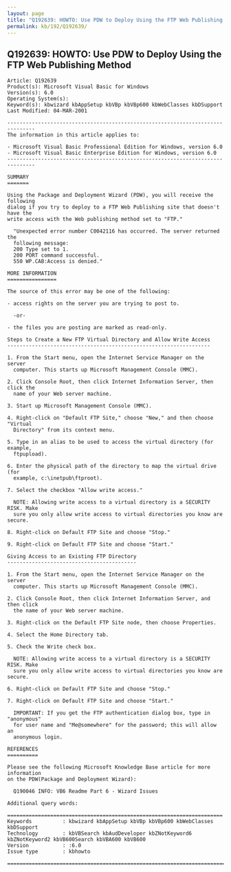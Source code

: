 ```yaml
---
layout: page
title: "Q192639: HOWTO: Use PDW to Deploy Using the FTP Web Publishing Method"
permalink: kb/192/Q192639/
---
```


## Q192639: HOWTO: Use PDW to Deploy Using the FTP Web Publishing Method

	Article: Q192639
	Product(s): Microsoft Visual Basic for Windows
	Version(s): 6.0
	Operating System(s): 
	Keyword(s): kbwizard kbAppSetup kbVBp kbVBp600 kbWebClasses kbDSupport
	Last Modified: 04-MAR-2001
	
	-------------------------------------------------------------------------------
	The information in this article applies to:
	
	- Microsoft Visual Basic Professional Edition for Windows, version 6.0 
	- Microsoft Visual Basic Enterprise Edition for Windows, version 6.0 
	-------------------------------------------------------------------------------
	
	SUMMARY
	=======
	
	Using the Package and Deployment Wizard (PDW), you will receive the following
	dialog if you try to deploy to a FTP Web Publishing site that doesn't have the
	write access with the Web publishing method set to "FTP."
	
	  "Unexpected error number C0042116 has occurred. The server returned the
	  following message:
	  200 Type set to 1.
	  200 PORT command successful.
	  550 WP.CAB:Access is denied."
	
	MORE INFORMATION
	================
	
	The source of this error may be one of the following:
	
	- access rights on the server you are trying to post to.
	
	  -or-
	
	- the files you are posting are marked as read-only.
	
	Steps to Create a New FTP Virtual Directory and Allow Write Access
	------------------------------------------------------------------
	
	1. From the Start menu, open the Internet Service Manager on the server
	  computer. This starts up Microsoft Management Console (MMC).
	
	2. Click Console Root, then click Internet Information Server, then click the
	  name of your Web server machine.
	
	3. Start up Microsoft Management Console (MMC).
	
	4. Right-click on "Default FTP Site," choose "New," and then choose "Virtual
	  Directory" from its context menu.
	
	5. Type in an alias to be used to access the virtual directory (for example,
	  ftpupload).
	
	6. Enter the physical path of the directory to map the virtual drive (for
	  example, c:\inetpub\ftproot).
	
	7. Select the checkbox "Allow write access."
	
	  NOTE: Allowing write access to a virtual directory is a SECURITY RISK. Make
	  sure you only allow write access to virtual directories you know are secure.
	
	8. Right-click on Default FTP Site and choose "Stop."
	
	9. Right-click on Default FTP Site and choose "Start."
	
	Giving Access to an Existing FTP Directory
	------------------------------------------
	
	1. From the Start menu, open the Internet Service Manager on the server
	  computer. This starts up Microsoft Management Console (MMC).
	
	2. Click Console Root, then click Internet Information Server, and then click
	  the name of your Web server machine.
	
	3. Right-click on the Default FTP Site node, then choose Properties.
	
	4. Select the Home Directory tab.
	
	5. Check the Write check box.
	
	  NOTE: Allowing write access to a virtual directory is a SECURITY RISK. Make
	  sure you only allow write access to virtual directories you know are secure.
	
	6. Right-click on Default FTP Site and choose "Stop."
	
	7. Right-click on Default FTP Site and choose "Start."
	
	  IMPORTANT: If you get the FTP authentication dialog box, type in "anonymous"
	  for user name and "Me@somewhere" for the password; this will allow an
	  anonymous login.
	
	REFERENCES
	==========
	
	Please see the following Microsoft Knowledge Base article for more information
	on the PDW(Package and Deployment Wizard):
	
	  Q190046 INFO: VB6 Readme Part 6 - Wizard Issues
	
	Additional query words:
	
	======================================================================
	Keywords          : kbwizard kbAppSetup kbVBp kbVBp600 kbWebClasses kbDSupport 
	Technology        : kbVBSearch kbAudDeveloper kbZNotKeyword6 kbZNotKeyword2 kbVB600Search kbVBA600 kbVB600
	Version           : :6.0
	Issue type        : kbhowto
	
	=============================================================================
	
